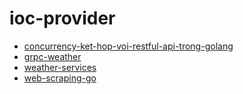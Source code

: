 # ioc-provider

- [concurrency-ket-hop-voi-restful-api-trong-golang](https://codingpearls.com/go-programming/concurrency-ket-hop-voi-restful-api-trong-golang.html)
- [grpc-weather](https://github.com/caiofilipini/grpc-weather)
- [weather-services](https://github.com/lmdat/weather-services)
- [web-scraping-go](https://www.devdungeon.com/content/web-scraping-go)
